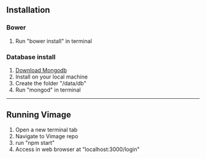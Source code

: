 ## Installation

### Bower
1. Run "bower install" in terminal

### Database install
1. [Download Mongodb](http://www.mongodb.org/)
2. Install on your local machine
3. Create the folder "/data/db"
5. Run "mongod" in terminal

---

## Running Vimage
1. Open a new terminal tab
2. Navigate to Vimage repo
3. run "npm start"
4. Access in web browser at "localhost:3000/login"